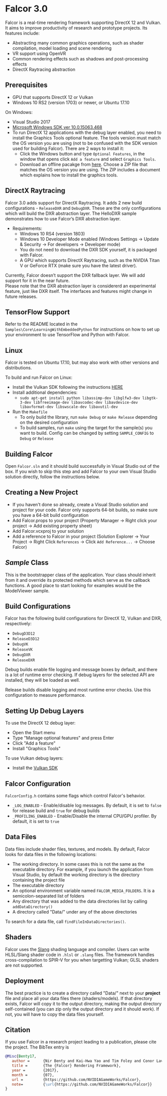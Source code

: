 Falcor 3.0
=================

Falcor is a real-time rendering framework supporting DirectX 12 and Vulkan. It aims to improve productivity of research and prototype projects.
Its features include:
* Abstracting many common graphics operations, such as shader compilation, model loading and scene rendering
* VR support using OpenVR
* Common rendering effects such as shadows and post-processing effects
* DirectX Raytracing abstraction 

Prerequisites
------------------------
- GPU that supports DirectX 12 or Vulkan
- Windows 10 RS2 (version 1703) or newer, or Ubuntu 17.10

On Windows:
- Visual Studio 2017
- [Microsoft Windows SDK ver 10.0.15063.468](https://developer.microsoft.com/en-us/windows/downloads/sdk-archive)
- To run DirectX 12 applications with the debug layer enabled, you need to install the Graphics Tools optional feature. The tools version must match the OS version you are using (not to be confused with the SDK version used for building Falcor). There are 2 ways to install it:
    - Click the Windows button and type `Optional Features`, in the window that opens click `Add a feature` and select `Graphics Tools`.
    - Download an offline pacakge from [here](https://docs.microsoft.com/en-us/windows-hardware/test/hlk/windows-hardware-lab-kit#supplemental-content-for-graphics-media-and-mean-time-between-failures-mtbf-tests). Choose a ZIP file that matches the OS version you are using. The ZIP includes a document which explains how to install the graphics tools.

DirectX Raytracing 
-------------------------
Falcor 3.0 adds support for DirectX Raytracing. It adds 2 new build configurations - `ReleaseDXR` and `DebugDXR`. These are the only configurations which will build the DXR abstraction layer.
The HelloDXR sample demonstrates how to use Falcor’s DXR abstraction layer.

- Requirements:
    - Windows 10 RS4 (version 1803)
    - Windows 10 Developer Mode enabled (Windows Settings -> Update & Security -> For developers -> Developer mode)
    - You do not need to download the DXR SDK yourself, it is packaged with Falcor.
    - A GPU which supports DirectX Raytracing, such as the NVIDIA Titan V or GeForce RTX (make sure you have the latest driver).

Currently, Falcor doesn’t support the DXR fallback layer. We will add support for it in the near future.  
Please note that the DXR abstraction layer is considererd an experimental feature, just like DXR itself. The interfaces and features might change in future releases.

TensorFlow Support
--------------
Refer to the README located in the `Samples\Core\LearningWithEmbeddedPython` for instructions on how to set up your environment to use TensorFlow and Python with Falcor.

Linux
--------------
Falcor is tested on Ubuntu 17.10, but may also work with other versions and distributions.

To build and run Falcor on Linux:
- Install the Vulkan SDK following the instructions [HERE](https://vulkan.lunarg.com/doc/view/latest/linux/getting_started.html)
- Install additional dependencies:
    - `sudo apt-get install python libassimp-dev libglfw3-dev libgtk-3-dev libfreeimage-dev libavcodec-dev libavdevice-dev libavformat-dev libswscale-dev libavutil-dev`
- Run the `Makefile`
    - To only build the library, run `make Debug` or `make Release` depending on the desired configuration
    - To build samples, run `make` using the target for the sample(s) you want to build. Config can be changed by setting `SAMPLE_CONFIG` to `Debug` or `Release`

Building Falcor
---------------
Open `Falcor.sln` and it should build successfully in Visual Studio out of the box. If you wish to skip this step and add Falcor to your own Visual Studio solution directly,
follow the instructions below.

Creating a New Project
------------------------
- If you haven't done so already, create a Visual Studio solution and project for your code. Falcor only supports 64-bit builds, so make sure you have a 64-bit build configuration
- Add Falcor.props to your project (Property Manager -> Right click your project -> Add existing property sheet)
- Add Falcor.vcxproj to your solution
- Add a reference to Falcor in your project (Solution Explorer -> Your Project -> Right Click `References` -> Click `Add Reference...` -> Choose Falcor)

*Sample* Class
-------------------
This is the bootstrapper class of the application. Your class should inherit from it and override its protected methods which serve as the callback functions.
A good place to start looking for examples would be the ModelViewer sample.

Build Configurations
--------------------
Falcor has the following build configurations for DirectX 12, Vulkan and DXR, respectively:
- `DebugD3D12`
- `ReleaseD3D12`
- `DebugVK`
- `ReleaseVK`
- `DebugDXR`
- `ReleaseDXR`

Debug builds enable file logging and message boxes by default, and there is a lot of runtime error checking. If debug layers for the selected API are installed, they will be loaded as well.

Release builds disable logging and most runtime error checks. Use this configuration to measure performance.

Setting Up Debug Layers
------------------------
To use the DirectX 12 debug layer:
- Open the Start menu
- Type "Manage optional features" and press Enter
- Click "Add a feature"
- Install "Graphics Tools"

To use Vulkan debug layers:
- Install the [Vulkan SDK](https://vulkan.lunarg.com/sdk/home)

Falcor Configuration
--------------------
`FalcorConfig.h` contains some flags which control Falcor's behavior.
- `_LOG_ENABLED` - Enable/disable log messages. By default, it is set to `false` for release build and `true` for debug builds
- `_PROFILING_ENABLED` - Enable/Disable the internal CPU/GPU profiler. By default, it is set to `true`

Data Files
--------------------
Data files include shader files, textures, and models.
By default, Falcor looks for data files in the following locations:
- The working directory. In some cases this is not the same as the executable directory. For example, if you launch the application from Visual Studio, by default the working directory is the directory containing the project file
- The executable directory
- An optional environment variable named `FALCOR_MEDIA_FOLDERS`. It is a semicolon-separated list of folders
- Any directory that was added to the data directories list by calling `addDataDirectory()`
- A directory called "Data/" under any of the above directories

To search for a data file, call `findFileInDataDirectories()`.

Shaders
-------

Falcor uses the [Slang](https://github.com/shader-slang/slang) shading language and compiler.
Users can write HLSL/Slang shader code in `.hlsl` or `.slang` files.
The framework handles cross-compilation to SPIR-V for you when targetting Vulkan; GLSL shaders are not supported.

Deployment
----------
The best practice is to create a directory called "Data/" next to your **project** file and place all your data files there (shaders/models).  If that directory exists, Falcor will copy it to the output directory, making the output directory self-contained (you can zip only the output directory and it should work).  If not, you will have to copy the data files yourself.

Citation
--------
If you use Falcor in a research project leading to a publication, please cite the project.
The BibTex entry is

```bibtex
@Misc{Benty17,  
   author =      {Nir Benty and Kai-Hwa Yao and Tim Foley and Conor Lavelle and Chris Wyman},  
   title =       {The {Falcor} Rendering Framework},  
   year =        {2017},  
   month =       {07},  
   url =         {https://github.com/NVIDIAGameWorks/Falcor},  
   note=         {\url{https://github.com/NVIDIAGameWorks/Falcor}}  
}
```

